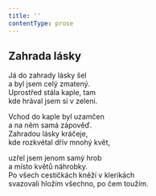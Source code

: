 ```yaml
---
title: ''
contentType: prose
---
```


## Zahrada lásky

Já do zahrady lásky šel  
a byl jsem celý zmatený.  
Uprostřed stála kaple, tam  
kde hrával jsem si v zeleni.

Vchod do kaple byl uzamčen  
a na něm samá zápověď.  
Zahradou lásky kráčeje,  
kde rozkvétal dřív mnohý květ,

uzřel jsem jenom samý hrob  
a místo květů náhrobky.  
Po všech cestičkách kněží v klerikách  
svazovali hložím všechno, po čem toužím.
